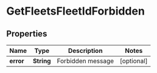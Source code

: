 
# GetFleetsFleetIdForbidden

## Properties
Name | Type | Description | Notes
------------ | ------------- | ------------- | -------------
**error** | **String** | Forbidden message |  [optional]



